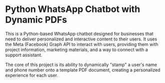 # Python WhatsApp Chatbot with Dynamic PDFs

This is a Python-based WhatsApp chatbot designed for businesses that need to deliver personalized and interactive content to their users. It uses the Meta (Facebook) Graph API to interact with users, providing them with project information, marketing materials, and a way to connect with a support assistant.

The core of this project is its ability to dynamically "stamp" a user's name and phone number onto a template PDF document, creating a personalized experience for each user.
